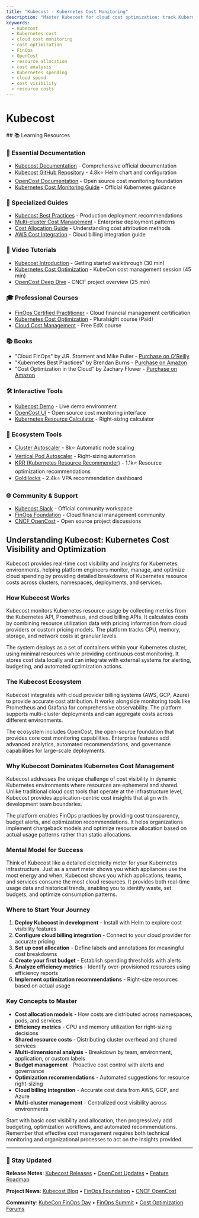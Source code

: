```yaml
---
title: "Kubecost - Kubernetes Cost Monitoring"
description: "Master Kubecost for cloud cost optimization: track Kubernetes spending, allocate costs, monitor resources, and implement FinOps best practices with OpenCost integration."
keywords:
  - Kubecost
  - Kubernetes cost
  - cloud cost monitoring
  - cost optimization
  - FinOps
  - OpenCost
  - resource allocation
  - cost analysis
  - Kubernetes spending
  - cloud spend
  - cost visibility
  - resource costs
---
```


# Kubecost

<GitHubButtons />
## 📚 Learning Resources

### 📖 Essential Documentation
- [Kubecost Documentation](https://docs.kubecost.com/) - Comprehensive official documentation
- [Kubecost GitHub Repository](https://github.com/kubecost/cost-analyzer-helm-chart) - 4.8k⭐ Helm chart and configuration
- [OpenCost Documentation](https://www.opencost.io/docs/) - Open source cost monitoring foundation
- [Kubernetes Cost Monitoring Guide](https://kubernetes.io/docs/concepts/cluster-administration/cost-monitoring/) - Official Kubernetes guidance

### 📝 Specialized Guides
- [Kubecost Best Practices](https://docs.kubecost.com/architecture/best-practices) - Production deployment recommendations
- [Multi-cluster Cost Management](https://docs.kubecost.com/multi-cluster) - Enterprise deployment patterns
- [Cost Allocation Guide](https://docs.kubecost.com/cost-allocation) - Understanding cost attribution methods
- [AWS Cost Integration](https://docs.kubecost.com/cloud-cost-explorer) - Cloud billing integration guide

### 🎥 Video Tutorials
- [Kubecost Introduction](https://www.youtube.com/watch?v=lCP4Ci9Kcdg) - Getting started walkthrough (30 min)
- [Kubernetes Cost Optimization](https://www.youtube.com/watch?v=34tV4jK5bWs) - KubeCon cost management session (45 min)
- [OpenCost Deep Dive](https://www.youtube.com/watch?v=lCP4Ci9Kcdg) - CNCF project overview (25 min)

### 🎓 Professional Courses
- [FinOps Certified Practitioner](https://www.finops.org/certification/) - Cloud financial management certification
- [Kubernetes Cost Optimization](https://www.pluralsight.com/courses/kubernetes-cost-optimization) - Pluralsight course (Paid)
- [Cloud Cost Management](https://www.edx.org/learn/cloud-computing/linux-foundation-introduction-to-finops) - Free EdX course

### 📚 Books
- "Cloud FinOps" by J.R. Storment and Mike Fuller - [Purchase on O'Reilly](https://www.oreilly.com/library/view/cloud-finops/9781492054610/)
- "Kubernetes Best Practices" by Brendan Burns - [Purchase on Amazon](https://www.amazon.com/dp/1492056472)
- "Cost Optimization in the Cloud" by Zachary Flower - [Purchase on Amazon](https://www.amazon.com/dp/1800569297)

### 🛠️ Interactive Tools
- [Kubecost Demo](https://demo.kubecost.com/) - Live demo environment
- [OpenCost UI](https://github.com/opencost/opencost-ui) - Open source cost monitoring interface
- [Kubernetes Resource Calculator](https://learnk8s.io/kubernetes-instance-calculator) - Right-sizing calculator

### 🚀 Ecosystem Tools
- [Cluster Autoscaler](https://github.com/kubernetes/autoscaler) - 8k⭐ Automatic node scaling
- [Vertical Pod Autoscaler](https://github.com/kubernetes/autoscaler/tree/master/vertical-pod-autoscaler) - Right-sizing automation
- [KRR (Kubernetes Resource Recommender)](https://github.com/robusta-dev/krr) - 1.1k⭐ Resource optimization recommendations
- [Goldilocks](https://github.com/FairwindsOps/goldilocks) - 2.4k⭐ VPA recommendation dashboard

### 🌐 Community & Support
- [Kubecost Slack](https://join.slack.com/t/kubecost/shared_invite/) - Official community workspace
- [FinOps Foundation](https://www.finops.org/) - Cloud financial management community
- [CNCF OpenCost](https://github.com/opencost/opencost) - Open source project discussions

## Understanding Kubecost: Kubernetes Cost Visibility and Optimization

Kubecost provides real-time cost visibility and insights for Kubernetes environments, helping platform engineers monitor, manage, and optimize cloud spending by providing detailed breakdowns of Kubernetes resource costs across clusters, namespaces, deployments, and services.

### How Kubecost Works
Kubecost monitors Kubernetes resource usage by collecting metrics from the Kubernetes API, Prometheus, and cloud billing APIs. It calculates costs by combining resource utilization data with pricing information from cloud providers or custom pricing models. The platform tracks CPU, memory, storage, and network costs at granular levels.

The system deploys as a set of containers within your Kubernetes cluster, using minimal resources while providing continuous cost monitoring. It stores cost data locally and can integrate with external systems for alerting, budgeting, and automated optimization actions.

### The Kubecost Ecosystem
Kubecost integrates with cloud provider billing systems (AWS, GCP, Azure) to provide accurate cost attribution. It works alongside monitoring tools like Prometheus and Grafana for comprehensive observability. The platform supports multi-cluster deployments and can aggregate costs across different environments.

The ecosystem includes OpenCost, the open-source foundation that provides core cost monitoring capabilities. Enterprise features add advanced analytics, automated recommendations, and governance capabilities for large-scale deployments.

### Why Kubecost Dominates Kubernetes Cost Management
Kubecost addresses the unique challenge of cost visibility in dynamic Kubernetes environments where resources are ephemeral and shared. Unlike traditional cloud cost tools that operate at the infrastructure level, Kubecost provides application-centric cost insights that align with development team boundaries.

The platform enables FinOps practices by providing cost transparency, budget alerts, and optimization recommendations. It helps organizations implement chargeback models and optimize resource allocation based on actual usage patterns rather than static allocations.

### Mental Model for Success
Think of Kubecost like a detailed electricity meter for your Kubernetes infrastructure. Just as a smart meter shows you which appliances use the most energy and when, Kubecost shows you which applications, teams, and services consume the most cloud resources. It provides both real-time usage data and historical trends, enabling you to identify waste, set budgets, and optimize consumption patterns.

### Where to Start Your Journey
1. **Deploy Kubecost in development** - Install with Helm to explore cost visibility features
2. **Configure cloud billing integration** - Connect to your cloud provider for accurate pricing
3. **Set up cost allocation** - Define labels and annotations for meaningful cost breakdowns
4. **Create your first budget** - Establish spending thresholds with alerts
5. **Analyze efficiency metrics** - Identify over-provisioned resources using efficiency reports
6. **Implement optimization recommendations** - Right-size resources based on actual usage

### Key Concepts to Master
- **Cost allocation models** - How costs are distributed across namespaces, pods, and services
- **Efficiency metrics** - CPU and memory utilization for right-sizing decisions
- **Shared resource costs** - Distributing cluster overhead and shared services
- **Multi-dimensional analysis** - Breakdown by team, environment, application, or custom labels
- **Budget management** - Proactive cost control with alerts and governance
- **Optimization recommendations** - Automated suggestions for resource right-sizing
- **Cloud billing integration** - Accurate cost data from AWS, GCP, and Azure
- **Multi-cluster management** - Centralized cost visibility across environments

Start with basic cost visibility and allocation, then progressively add budgeting, optimization workflows, and automated recommendations. Remember that effective cost management requires both technical monitoring and organizational processes to act on the insights provided.

---

### 📡 Stay Updated

**Release Notes**: [Kubecost Releases](https://github.com/kubecost/cost-analyzer-helm-chart/releases) • [OpenCost Updates](https://github.com/opencost/opencost/releases) • [Feature Roadmap](https://docs.kubecost.com/roadmap)

**Project News**: [Kubecost Blog](https://blog.kubecost.com/) • [FinOps Foundation](https://www.finops.org/news/) • [CNCF OpenCost](https://www.cncf.io/projects/opencost/)

**Community**: [KubeCon FinOps Day](https://events.linuxfoundation.org/kubecon-cloudnativecon-north-america/) • [FinOps Summit](https://www.finops.org/events/) • [Cost Optimization Forums](https://www.finops.org/community/)